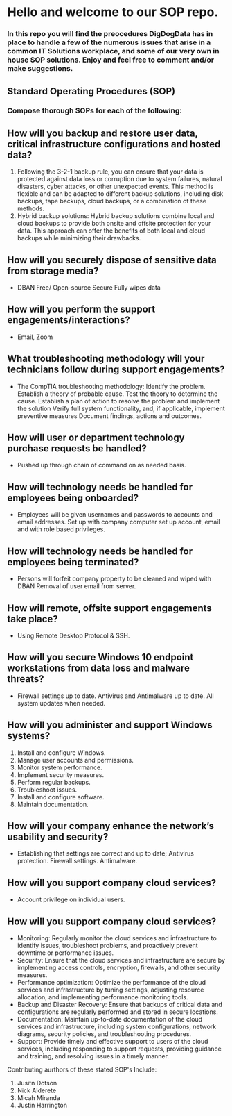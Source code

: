 # Hello and welcome to our SOP repo.  

### In this repo you will find the preocedures DigDogData has in place to handle a few of the numerous issues that arise in a common IT Solutions workplace, and some of our very own in house SOP solutions. Enjoy and feel free to comment and/or make suggestions. 


## Standard Operating Procedures (SOP)

### Compose thorough SOPs for each of the following:

## How will you backup and restore user data, critical infrastructure configurations and hosted data?
1) Following the 3-2-1 backup rule, you can ensure that your data is protected against data loss or corruption due to system failures, natural disasters, cyber attacks, or other unexpected events. This method is flexible and can be adapted to different backup solutions, including disk backups, tape backups, cloud backups, or a combination of these methods.
2)  Hybrid backup solutions: Hybrid backup solutions combine local and cloud backups to provide both onsite and offsite protection for your data. This approach can offer the benefits of both local and cloud backups while minimizing their drawbacks.

## How will you securely dispose of sensitive data from storage media?
- DBAN
    Free/ Open-source
    Secure
    Fully wipes data

## How will you perform the support engagements/interactions?
- Email,
  Zoom

## What troubleshooting methodology will your technicians follow during support engagements?
- The CompTIA troubleshooting methodology: 
Identify the problem.
Establish a theory of probable cause.
Test the theory to determine the cause.
Establish a plan of action to resolve the problem and implement the solution
Verify full system functionality, and, if applicable, implement preventive measures
Document findings, actions and outcomes.

## How will user or department technology purchase requests be handled?
- Pushed up through chain of command on as needed basis.

## How will technology needs be handled for employees being onboarded?
- Employees will be given usernames and passwords to accounts and email addresses. 
 Set up with company computer set up account, email and with role based privileges.

## How will technology needs be handled for employees being terminated?
-  Persons will forfeit company property to be cleaned and wiped with DBAN
 Removal of user email from server.

## How will remote, offsite support engagements take place?
- Using Remote Desktop Protocol & SSH.

## How will you secure Windows 10 endpoint workstations from data loss and malware threats?
- Firewall settings up to date.
Antivirus and Antimalware up to date.
 All system updates when needed.

## How will you administer and support Windows systems?
1) Install and configure Windows.
2) Manage user accounts and permissions.
3) Monitor system performance.
4) Implement security measures.
5) Perform regular backups.
6) Troubleshoot issues.
7) Install and configure software.
8) Maintain documentation.

## How will your company enhance the network’s usability and security?
-  Establishing that settings are correct and up to date;
    Antivirus protection.
    Firewall settings.
    Antimalware. 

## How will you support company cloud services?
- Account privilege on individual users. 

## How will you support company cloud services?
- Monitoring: Regularly monitor the cloud services and infrastructure to identify issues, troubleshoot problems, and proactively prevent downtime or performance issues.
- Security: Ensure that the cloud services and infrastructure are secure by implementing access controls, encryption, firewalls, and other security measures.
- Performance optimization: Optimize the performance of the cloud services and infrastructure by tuning settings, adjusting resource allocation, and implementing performance monitoring tools.
- Backup and Disaster Recovery: Ensure that backups of critical data and configurations are regularly performed and stored in secure locations.
- Documentation: Maintain up-to-date documentation of the cloud services and infrastructure, including system configurations, network diagrams, security policies, and troubleshooting procedures.
- Support: Provide timely and effective support to users of the cloud services, including responding to support requests, providing guidance and training, and resolving issues in a timely manner.

Contributing aurthors of these stated SOP's Include:
1) Jusitn Dotson
2) Nick Alderete
3) Micah Miranda
4) Justin Harrington



